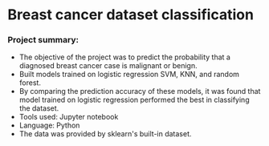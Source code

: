 # Breast cancer dataset classification

### Project summary:
- The objective of the project was to predict the probability that a diagnosed breast cancer case is malignant or benign.
- Built models trained on logistic regression SVM, KNN, and random forest. 
- By comparing the prediction accuracy of these models, it was found that model trained on logistic regression performed the best in   classifying the dataset.
- Tools used: Jupyter notebook
- Language: Python
- The data was provided by sklearn's built-in dataset.

